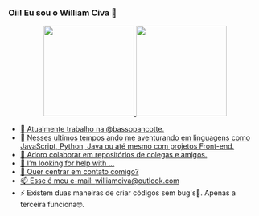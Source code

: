 ### Oii! Eu sou o William Civa 👋

<div align="center">
  <a href="https://github.com/williamciva">
  <img height="180em" src="https://github-readme-stats.vercel.app/api?username=williamciva&show_icons=true&theme=dracula&include_all_commits=true&count_private=true"/>
  <img height="180em" src="https://github-readme-stats.vercel.app/api/top-langs/?username=williamciva&layout=compact&langs_count=7&theme=dracula"/>
</div>

- 🔭 Atualmente trabalho na @bassopancotte.
- 🌱 Nesses ultimos tempos ando me aventurando em linguagens como JavaScript, Python, Java ou até mesmo com projetos Front-end.
- 👯 Adoro colaborar em repositórios de colegas e amigos.
- 🤔 I’m looking for help with ...
- 💬 Quer centrar em contato comigo?
- 📫 Esse é meu e-mail: williamciva@outlook.com
- ⚡ Existem duas maneiras de criar códigos sem bug's🐞. Apenas a terceira funciona🤓.
